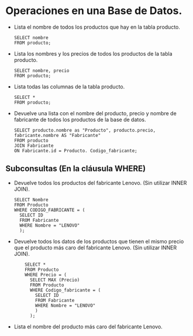 # Operaciones en una Base de Datos.



* Lista el nombre de todos los productos que hay en la tabla producto.

      SELECT nombre
      FROM producto;

* Lista los nombres y los precios de todos los productos de la tabla producto.


      SELECT nombre, precio
      FROM producto;

* Lista todas las columnas de la tabla producto.

      SELECT *
      FROM producto; 
  
* Devuelve una lista con el nombre del producto, precio y nombre de fabricante de todos los productos de la base de datos.

  
      SELECT producto.nombre as "Producto", producto.precio, fabricante.nombre AS "Fabricante"
      FROM producto
      JOIN Fabricante
      ON Fabricante.id = Producto. Codigo_fabricante; 

 ## Subconsultas (En la cláusula WHERE)

* Devuelve todos los productos del fabricante Lenovo. (Sin utilizar INNER JOIN).

      SELECT Nombre
      FROM Producto
      WHERE CODIGO_FABRICANTE = (
        SELECT ID
        FROM Fabricante
        WHERE Nombre = "LENOVO"
        );
  
* Devuelve todos los datos de los productos que tienen el mismo precio que el producto más caro del fabricante Lenovo. (Sin utilizar INNER JOIN).
  
          SELECT *
          FROM Producto
          WHERE Precio = (
            SELECT MAX (Precio)
            FROM Producto
            WHERE Codigo_fabricante = (
              SELECT ID
              FROM Fabricante
              WHERE Nombre = "LENOVO"
              )
            );
      
* Lista el nombre del producto más caro del fabricante Lenovo.
